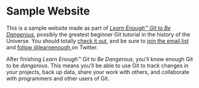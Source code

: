 # Sample Website

This is a sample website made as part of [*Learn Enough™ Git to Be
Dangerous*](http://learnenough.com/git-tutorial), possibly the greatest
beginner Git tutorial in the history of the Universe. You should totally
[
check it out](http://learnenough.com/git-tutorial), and be sure to [join
the email list](http://learnenough.com/#email_list) and [follow
@learnenough
](http://twitter.com/learnenough) on Twitter.

After finishing *Learn Enough™ Git to Be Dangerous*, you'll know enough
Git
to be *dangerous*. This means you'll be able to use Git to track changes
in
your projects, back up data, share your work with others, and
collaborate
with programmers and other users of Git.
